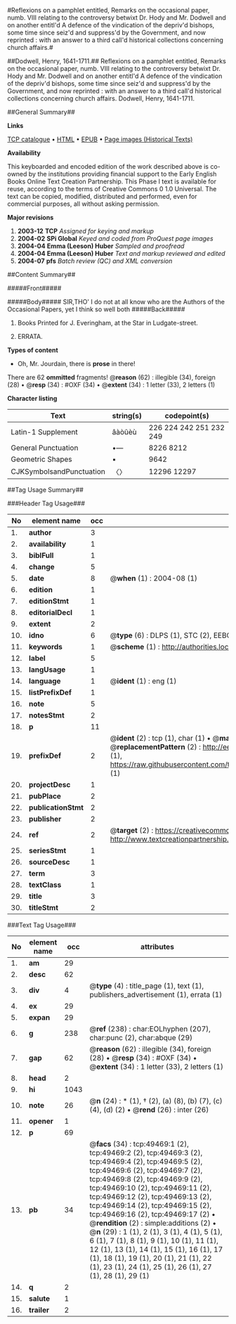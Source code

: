 #Reflexions on a pamphlet entitled, Remarks on the occasional paper, numb. VIII relating to the controversy betwixt Dr. Hody and Mr. Dodwell and on another entitl'd A defence of the vindication of the depriv'd bishops, some time since seiz'd and suppress'd by the Government, and now reprinted : with an answer to a third call'd historical collections concerning church affairs.#

##Dodwell, Henry, 1641-1711.##
Reflexions on a pamphlet entitled, Remarks on the occasional paper, numb. VIII relating to the controversy betwixt Dr. Hody and Mr. Dodwell and on another entitl'd A defence of the vindication of the depriv'd bishops, some time since seiz'd and suppress'd by the Government, and now reprinted : with an answer to a third call'd historical collections concerning church affairs.
Dodwell, Henry, 1641-1711.

##General Summary##

**Links**

[TCP catalogue](http://www.ota.ox.ac.uk/tcp/)  • 
[HTML](http://tei.it.ox.ac.uk/tcp/Texts-HTML/free/A36/A36251.html)  • 
[EPUB](http://tei.it.ox.ac.uk/tcp/Texts-EPUB/free/A36/A36251.epub) • 
[Page images (Historical Texts)](https://data.historicaltexts.jisc.ac.uk/view?pubId=eebo-11807089e&pageId=eebo-11807089e-49469-1)

**Availability**

This keyboarded and encoded edition of the
	       work described above is co-owned by the institutions
	       providing financial support to the Early English Books
	       Online Text Creation Partnership. This Phase I text is
	       available for reuse, according to the terms of Creative
	       Commons 0 1.0 Universal. The text can be copied,
	       modified, distributed and performed, even for
	       commercial purposes, all without asking permission.

**Major revisions**

1. __2003-12__ __TCP__ *Assigned for keying and markup*
1. __2004-02__ __SPi Global__ *Keyed and coded from ProQuest page images*
1. __2004-04__ __Emma (Leeson) Huber__ *Sampled and proofread*
1. __2004-04__ __Emma (Leeson) Huber__ *Text and markup reviewed and edited*
1. __2004-07__ __pfs__ *Batch review (QC) and XML conversion*

##Content Summary##

#####Front#####

#####Body#####
SIR,THO' I do not at all know who are the Authors of the Occasional Papers, yet I think so well both
#####Back#####

1. Books Printed for J. Everingham, at the Star in Ludgate-street.

1. ERRATA.

**Types of content**

  * Oh, Mr. Jourdain, there is **prose** in there!

There are 62 **ommitted** fragments! 
 @__reason__ (62) : illegible (34), foreign (28)  •  @__resp__ (34) : #OXF (34)  •  @__extent__ (34) : 1 letter (33), 2 letters (1)

**Character listing**


|Text|string(s)|codepoint(s)|
|---|---|---|
|Latin-1 Supplement|âàòûèù|226 224 242 251 232 249|
|General Punctuation|•—|8226 8212|
|Geometric Shapes|▪|9642|
|CJKSymbolsandPunctuation|〈〉|12296 12297|

##Tag Usage Summary##

###Header Tag Usage###

|No|element name|occ|attributes|
|---|---|---|---|
|1.|__author__|3||
|2.|__availability__|1||
|3.|__biblFull__|1||
|4.|__change__|5||
|5.|__date__|8| @__when__ (1) : 2004-08 (1)|
|6.|__edition__|1||
|7.|__editionStmt__|1||
|8.|__editorialDecl__|1||
|9.|__extent__|2||
|10.|__idno__|6| @__type__ (6) : DLPS (1), STC (2), EEBO-CITATION (1), OCLC (1), VID (1)|
|11.|__keywords__|1| @__scheme__ (1) : http://authorities.loc.gov/ (1)|
|12.|__label__|5||
|13.|__langUsage__|1||
|14.|__language__|1| @__ident__ (1) : eng (1)|
|15.|__listPrefixDef__|1||
|16.|__note__|5||
|17.|__notesStmt__|2||
|18.|__p__|11||
|19.|__prefixDef__|2| @__ident__ (2) : tcp (1), char (1)  •  @__matchPattern__ (2) : ([0-9\-]+):([0-9IVX]+) (1), (.+) (1)  •  @__replacementPattern__ (2) : http://eebo.chadwyck.com/downloadtiff?vid=$1&page=$2 (1), https://raw.githubusercontent.com/textcreationpartnership/Texts/master/tcpchars.xml#$1 (1)|
|20.|__projectDesc__|1||
|21.|__pubPlace__|2||
|22.|__publicationStmt__|2||
|23.|__publisher__|2||
|24.|__ref__|2| @__target__ (2) : https://creativecommons.org/publicdomain/zero/1.0/ (1), http://www.textcreationpartnership.org/docs/. (1)|
|25.|__seriesStmt__|1||
|26.|__sourceDesc__|1||
|27.|__term__|3||
|28.|__textClass__|1||
|29.|__title__|3||
|30.|__titleStmt__|2||


###Text Tag Usage###

|No|element name|occ|attributes|
|---|---|---|---|
|1.|__am__|29||
|2.|__desc__|62||
|3.|__div__|4| @__type__ (4) : title_page (1), text (1), publishers_advertisement (1), errata (1)|
|4.|__ex__|29||
|5.|__expan__|29||
|6.|__g__|238| @__ref__ (238) : char:EOLhyphen (207), char:punc (2), char:abque (29)|
|7.|__gap__|62| @__reason__ (62) : illegible (34), foreign (28)  •  @__resp__ (34) : #OXF (34)  •  @__extent__ (34) : 1 letter (33), 2 letters (1)|
|8.|__head__|2||
|9.|__hi__|1043||
|10.|__note__|26| @__n__ (24) : * (1), † (2), (a) (8), (b) (7), (c) (4), (d) (2)  •  @__rend__ (26) : inter (26)|
|11.|__opener__|1||
|12.|__p__|69||
|13.|__pb__|34| @__facs__ (34) : tcp:49469:1 (2), tcp:49469:2 (2), tcp:49469:3 (2), tcp:49469:4 (2), tcp:49469:5 (2), tcp:49469:6 (2), tcp:49469:7 (2), tcp:49469:8 (2), tcp:49469:9 (2), tcp:49469:10 (2), tcp:49469:11 (2), tcp:49469:12 (2), tcp:49469:13 (2), tcp:49469:14 (2), tcp:49469:15 (2), tcp:49469:16 (2), tcp:49469:17 (2)  •  @__rendition__ (2) : simple:additions (2)  •  @__n__ (29) : 1 (1), 2 (1), 3 (1), 4 (1), 5 (1), 6 (1), 7 (1), 8 (1), 9 (1), 10 (1), 11 (1), 12 (1), 13 (1), 14 (1), 15 (1), 16 (1), 17 (1), 18 (1), 19 (1), 20 (1), 21 (1), 22 (1), 23 (1), 24 (1), 25 (1), 26 (1), 27 (1), 28 (1), 29 (1)|
|14.|__q__|2||
|15.|__salute__|1||
|16.|__trailer__|2||

